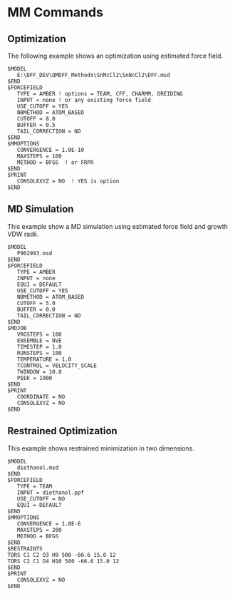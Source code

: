 # MM Commands

## Optimization 
The following example shows an optimization using estimated force field.

```
$MODEL
   E:\DFF_DEV\QMDFF_Methods\SnMcCl2\SnNcCl2\DFF.msd
$END
$FORCEFIELD
   TYPE = AMBER ! options = TEAM, CFF, CHARMM, DREIDING 
   INPUT = none ! or any existing force field
   USE_CUTOFF = YES
   NBMETHOD = ATOM_BASED
   CUTOFF = 8.0
   BUFFER = 0.5
   TAIL_CORRECTION = NO
$END
$MMOPTIONS
   CONVERGENCE = 1.0E-10
   MAXSTEPS = 100
   METHOD = BFGS  ! or FRPR
$END
$PRINT
   CONSOLEXYZ = NO  ! YES is option
$END
```

## MD Simulation 
This example show a MD simulation using estimated force field and growth VDW radii.

```
$MODEL
   P902993.msd
$END
$FORCEFIELD
   TYPE = AMBER
   INPUT = none
   EQUI = DEFAULT
   USE_CUTOFF = YES
   NBMETHOD = ATOM_BASED
   CUTOFF = 5.0
   BUFFER = 0.0
   TAIL_CORRECTION = NO
$END 
$MDJOB
   VRGSTEPS = 100
   ENSEMBLE = NVE
   TIMESTEP = 1.0
   RUNSTEPS = 100
   TEMPERATURE = 1.0
   TCONTROL = VELOCITY_SCALE
   TWINDOW = 10.0
   PEEK = 1000
$END
$PRINT
   COORDINATE = NO
   CONSOLEXYZ = NO
$END
```

## Restrained Optimization
This example shows restrained minimization in two dimensions. 

```
$MODEL
   diethanol.msd
$END
$FORCEFIELD
   TYPE = TEAM
   INPUT = diethanol.ppf
   USE_CUTOFF = NO
   EQUI = DEFAULT
$END
$MMOPTIONS
   CONVERGENCE = 1.0E-6
   MAXSTEPS = 200
   METHOD = BFGS
$END
$RESTRAINTS
TORS C1 C2 O3 H9 500 -66.6 15.0 12
TORS C2 C1 O4 H10 500 -66.6 15.0 12
$END
$PRINT
   CONSOLEXYZ = NO
$END
```



